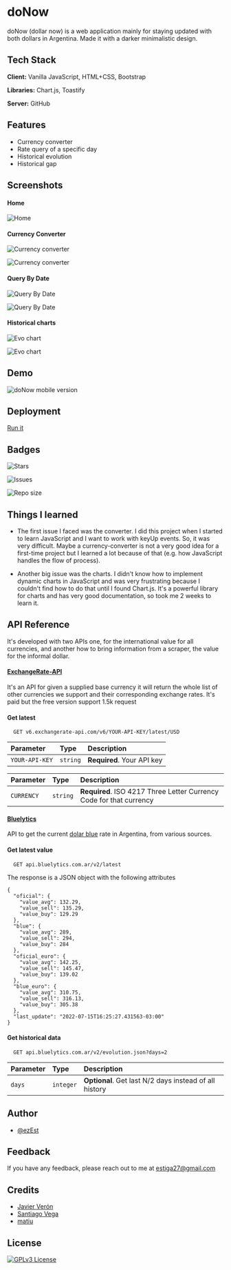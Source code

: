 # doNow

doNow (dollar now) is a web application mainly for staying updated with both dollars in Argentina. Made it with a darker minimalistic design.

## Tech Stack

**Client:** Vanilla JavaScript, HTML+CSS, Bootstrap

**Libraries:** Chart.js, Toastify

**Server:** GitHub

## Features

- Currency converter
- Rate query of a specific day
- Historical evolution
- Historical gap

## Screenshots

#### Home

![Home](https://user-images.githubusercontent.com/57415369/179135600-7a6df8ef-9dd2-427a-a1ef-3c86fe3ad7d2.png)

#### Currency Converter

![Currency converter](https://user-images.githubusercontent.com/57415369/179135710-b8e6e79d-1dc0-4d96-b2f1-212878691599.png)

![Currency converter](https://user-images.githubusercontent.com/57415369/179135861-87e57764-74f8-426c-b977-c344586769c4.png)

#### Query By Date

![Query By Date](https://user-images.githubusercontent.com/57415369/179135976-94b9db8b-62e2-4935-9d40-71e90a5b91d3.png)

![Query By Date](https://user-images.githubusercontent.com/57415369/179136105-d3e2d858-39e5-4ab1-a600-3df7924df838.png)

#### Historical charts

![Evo chart](https://user-images.githubusercontent.com/57415369/179136280-6ec13729-43ec-4674-81e4-b9b9ef0c948f.png)

![Evo chart](https://user-images.githubusercontent.com/57415369/179136422-86340dc9-77ba-4513-94f6-61efccbddcba.png)

## Demo

![doNow mobile version](https://user-images.githubusercontent.com/57415369/179321381-97e92192-bec4-4344-9f28-ac84329bafe9.gif)

## Deployment

[Run it](https://ezest6.github.io/shiny-fiesta/)

## Badges

![Stars](https://img.shields.io/github/stars/ezEst6/shiny-fiesta?style=social)

![Issues](https://img.shields.io/github/issues-raw/ezEst6/shiny-fiesta?style=social)

![Repo size](https://img.shields.io/github/repo-size/ezEst6/shiny-fiesta)

## Things I learned

- The first issue I faced was the converter. I did this project when I started to learn JavaScript and I want to work with keyUp events. So, it was very difficult. Maybe a currency-converter is not a very good idea for a first-time project but I learned a lot because of that (e.g. how JavaScript handles the flow of process).

- Another big issue was the charts. I didn't know how to implement dynamic charts in JavaScript and was very frustrating because I couldn't find how to do that until I found Chart.js. It's a powerful library for charts and has very good documentation, so took me 2 weeks to learn it.

## API Reference

It's developed with two APIs one, for the international value for all currencies, and another how to bring information from a scraper, the value for the informal dollar.

#### [ExchangeRate-API](https://www.exchangerate-api.com/)

It's an API for given a supplied base currency it will return the whole list of other currencies we support and their corresponding exchange rates. It's paid but the free version support 1.5k request

#### Get latest

```http
  GET v6.exchangerate-api.com/v6/YOUR-API-KEY/latest/USD
```

| Parameter      | Type     | Description                |
| :------------- | :------- | :------------------------- |
| `YOUR-API-KEY` | `string` | **Required**. Your API key |

| Parameter | Type | Description |
| :-- | :-- | :-- |
| `CURRENCY` | `string` | **Required**. ISO 4217 Three Letter Currency Code for that currency |

#### [Bluelytics](https://bluelytics.com.ar/)

API to get the current [dolar blue](https://es.wikipedia.org/wiki/Mercado_negro_de_divisas) rate in Argentina, from various sources.

#### Get latest value

```http
  GET api.bluelytics.com.ar/v2/latest
```

The response is a JSON object with the following attributes

```http
{
  "oficial": {
    "value_avg": 132.29,
    "value_sell": 135.29,
    "value_buy": 129.29
  },
  "blue": {
    "value_avg": 289,
    "value_sell": 294,
    "value_buy": 284
  },
  "oficial_euro": {
    "value_avg": 142.25,
    "value_sell": 145.47,
    "value_buy": 139.02
  },
  "blue_euro": {
    "value_avg": 310.75,
    "value_sell": 316.13,
    "value_buy": 305.38
  },
  "last_update": "2022-07-15T16:25:27.431563-03:00"
}
```

#### Get historical data

```http
  GET api.bluelytics.com.ar/v2/evolution.json?days=2
```

| Parameter | Type      | Description                                            |
| :-------- | :-------- | :----------------------------------------------------- |
| `days`    | `integer` | **Optional**. Get last N/2 days instead of all history |

## Author

- [@ezEst](https://github.com/ezEst6)

## Feedback

If you have any feedback, please reach out to me at estiga27@gmail.com

## Credits

- [Javier Verón](https://www.linkedin.com/in/walterjavierveron/)
- [Santiago Vega](https://www.linkedin.com/in/santiagoeliseovega/)
- [matiu](https://github.com/matiu)

## License

[![GPLv3 License](https://img.shields.io/badge/License-GPL%20v3-yellow.svg)](https://opensource.org/licenses/)
